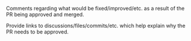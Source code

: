 Comments regarding what would be fixed/improved/etc. as a result of the PR being approved and merged.

Provide links to discussions/files/commits/etc. which help explain why the PR needs to be approved.